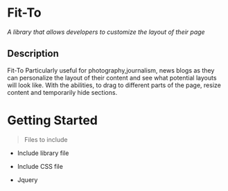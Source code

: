 # Fit-To

*A library that allows developers to customize the layout of their page*
## Description
Fit-To
Particularly useful for photography,journalism, news blogs as they can personalize the layout of their content and see what potential layouts will look like. With the abilities, to drag to different parts of the page, resize content and temporarily hide sections. 

# Getting Started
>Files to include 
- Include library file          
        <script  src = "js/Library.js" charset = "utf-8"></script>

- Include CSS file 
        <link rel = "stylesheet" href = "style.css">

- Jquery
        <script src = "https://code.jquery.com/jquery-1.10.2.js"><script>


## Example

- Use code snippet, showing what it would look like 

# API Calls 

## Creating Objects 
        const newObject = new myLibrary({
            
            //Must pass in id of element 
            selectors: ['#id1',#id2],
         
            //Must pass in id of element
            id: ['#image1,'#table2']
        })
 ### Notes:  
 - The id field is for content such as images or tables that will be dropped into containers 
 - The selctor field is for elements that the user wants to resize, drag and accept droppables

## Methods and Arguments 
        //Drag elements whose id's were
        myLibrary.drag()
       
        //Resize elements
        myLibrary.resize()
       
        //Hide an element temporarily 
        myLibrary.hide()
       
        //Place content in a 
        myLibrary.contentBar({
            id: ['#image2',#image3']
        })
